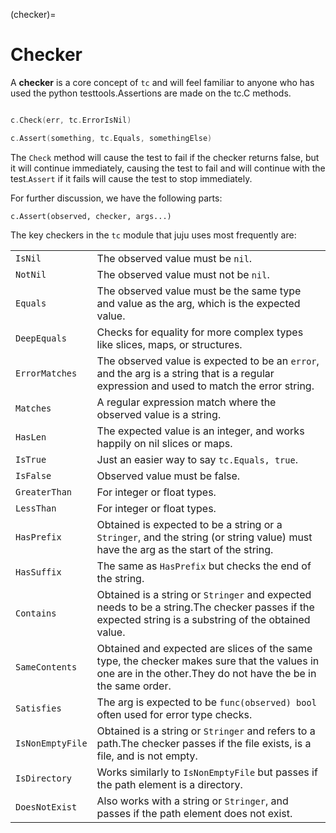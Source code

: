(checker)=
# Checker

A **checker** is a core concept of `tc` and will feel familiar to anyone who has used the python
testtools.Assertions are made on the tc.C methods.

```go

c.Check(err, tc.ErrorIsNil)

c.Assert(something, tc.Equals, somethingElse)

```

The `Check` method will cause the test to fail if the checker returns false, but it will continue immediately, causing
the test to fail and will continue with the test.`Assert` if it fails will cause the test to stop immediately.

For further discussion, we have the following parts:

`c.Assert(observed, checker, args...)`

The key checkers in the `tc` module that juju uses most frequently are:

|                |                                                                                                                                                                                      |
|----------------|--------------------------------------------------------------------------------------------------------------------------------------------------------------------------------------|
| `IsNil`        | The observed value must be `nil`.                                                                                                                                                    |
| `NotNil`       | The observed value must not be `nil`.                                                                                                                                                |
| `Equals`       | The observed value must be the same type and value as the arg, which is the expected value.                                                                                          |
| `DeepEquals`   | Checks for equality for more complex types like slices, maps, or structures. |
| `ErrorMatches` | The observed value is expected to be an `error`, and the arg is a string that is a regular expression and used to match the error string.                                            |
| `Matches`      | A regular expression match where the observed value is a string.                                                                                                                     |
| `HasLen`       | The expected value is an integer, and works happily on nil slices or maps.                                                                                                           |
| `IsTrue`         | Just an easier way to say `tc.Equals, true`.                                                                                                                 |
| `IsFalse`        | Observed value must be false.                                                                                                                                |
| `GreaterThan`    | For integer or float types.                                                                                                                                  |
| `LessThan`       | For integer or float types.                                                                                                                                  |
| `HasPrefix`      | Obtained is expected to be a string or a `Stringer`, and the string (or string value) must have the arg as the start of the string.                          |
| `HasSuffix`      | The same as `HasPrefix` but checks the end of the string.                                                                                                    |
| `Contains`       | Obtained is a string or `Stringer` and expected needs to be a string.The checker passes if the expected string is a substring of the obtained value.         |
| `SameContents`   | Obtained and expected are slices of the same type, the checker makes sure that the values in one are in the other.They do not have the be in the same order. |
| `Satisfies`      | The arg is expected to be `func(observed) bool` often used for error type checks.                                                                            |
| `IsNonEmptyFile` | Obtained is a string or `Stringer` and refers to a path.The checker passes if the file exists, is a file, and is not empty.                                  |
| `IsDirectory`    | Works similarly to `IsNonEmptyFile` but passes if the path element is a directory.                                                                           |
| `DoesNotExist`   | Also works with a string or `Stringer`, and passes if the path element does not exist.                                                                       |
